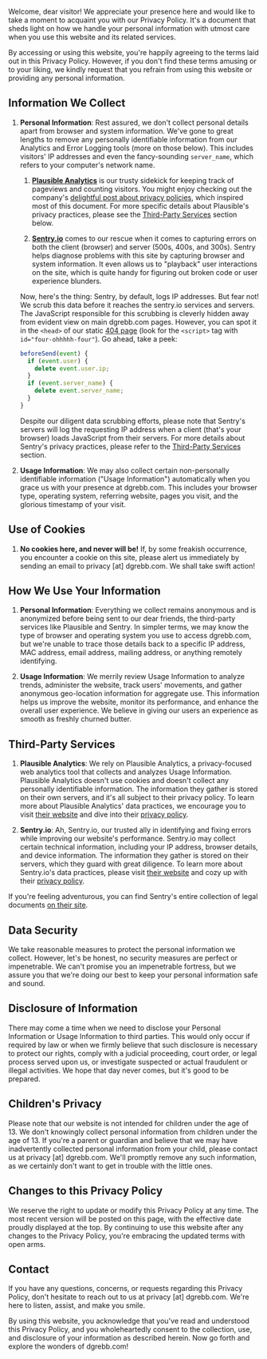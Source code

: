 Welcome, dear visitor! We appreciate your presence here and would like to take a moment to acquaint you with our Privacy Policy. It's a document that sheds light on how we handle your personal information with utmost care when you use this website and its related services.

By accessing or using this website, you're happily agreeing to the terms laid out in this Privacy Policy. However, if you don't find these terms amusing or to your liking, we kindly request that you refrain from using this website or providing any personal information.

## Information We Collect

1. **Personal Information**: Rest assured, we don't collect personal details apart from browser and system information. We've gone to great lengths to remove any personally identifiable information from our Analytics and Error Logging tools (more on those below). This includes visitors' IP addresses and even the fancy-sounding `server_name`, which refers to your computer's network name.

   1. **[Plausible Analytics](https://plausible.io)** is our trusty sidekick for keeping track of pageviews and counting visitors. You might enjoy checking out the company's [delightful post about privacy policies](https://plausible.io/blog/privacy-policy-page#privacy-policy-examples), which inspired most of this document. For more specific details about Plausible's privacy practices, please see the [Third-Party Services](#third-party-services) section below.

   2. **[Sentry.io](https://www.sentry.io)** comes to our rescue when it comes to capturing errors on both the client (browser) and server (500s, 400s, and 300s). Sentry helps diagnose problems with this site by capturing browser and system information. It even allows us to "playback" user interactions on the site, which is quite handy for figuring out broken code or user experience blunders.

    Now, here's the thing: Sentry, by default, logs IP addresses. But fear not! We scrub this data before it reaches the sentry.io services and servers. The JavaScript responsible for this scrubbing is cleverly hidden away from evident view on main dgrebb.com pages. However, you can spot it in the `<head>` of our static [404 page](/404.html) (look for the `<script>` tag with `id="four-ohhhhh-four"`). Go ahead, take a peek:

    ```javascript
    beforeSend(event) {
      if (event.user) {
        delete event.user.ip;
      }
      if (event.server_name) {
        delete event.server_name;
      }
    }
    ```

    Despite our diligent data scrubbing efforts, please note that Sentry's servers will log the requesting IP address when a client (that's your browser) loads JavaScript from their servers. For more details about Sentry's privacy practices, please refer to the [Third-Party Services](#third-party-services) section.

2. **Usage Information**: We may also collect certain non-personally identifiable information ("Usage Information") automatically when you grace us with your presence at dgrebb.com. This includes your browser type, operating system, referring website, pages you visit, and the glorious timestamp of your visit.

## Use of Cookies

1. **No cookies here, and never will be!** If, by some freakish occurrence, you encounter a cookie on this site, please alert us immediately by sending an email to privacy [at] dgrebb.com. We shall take swift action!

## How We Use Your Information

1. **Personal Information**: Everything we collect remains anonymous and is anonymized before being sent to our dear friends, the third-party services like Plausible and Sentry. In simpler terms, we may know the type of browser and operating system you use to access dgrebb.com, but we're unable to trace those details back to a specific IP address, MAC address, email address, mailing address, or anything remotely identifying.

2. **Usage Information**: We merrily review Usage Information to analyze trends, administer the website, track users' movements, and gather anonymous geo-location information for aggregate use. This information helps us improve the website, monitor its performance, and enhance the overall user experience. We believe in giving our users an experience as smooth as freshly churned butter.

## Third-Party Services

1. **Plausible Analytics**: We rely on Plausible Analytics, a privacy-focused web analytics tool that collects and analyzes Usage Information. Plausible Analytics doesn't use cookies and doesn't collect any personally identifiable information. The information they gather is stored on their own servers, and it's all subject to their privacy policy. To learn more about Plausible Analytics' data practices, we encourage you to visit [their website](https://plausible.io) and dive into their [privacy policy](https://plausible.io/privacy).

2. **Sentry.io**: Ah, Sentry.io, our trusted ally in identifying and fixing errors while improving our website's performance. Sentry.io may collect certain technical information, including your IP address, browser details, and device information. The information they gather is stored on their servers, which they guard with great diligence. To learn more about Sentry.io's data practices, please visit [their website](https://sentry.io/) and cozy up with their [privacy policy](https://sentry.io/privacy/).

If you're feeling adventurous, you can find Sentry's entire collection of legal documents [on their site](https://sentry.io/legal/).

## Data Security

We take reasonable measures to protect the personal information we collect. However, let's be honest, no security measures are perfect or impenetrable. We can't promise you an impenetrable fortress, but we assure you that we're doing our best to keep your personal information safe and sound.

## Disclosure of Information

There may come a time when we need to disclose your Personal Information or Usage Information to third parties. This would only occur if required by law or when we firmly believe that such disclosure is necessary to protect our rights, comply with a judicial proceeding, court order, or legal process served upon us, or investigate suspected or actual fraudulent or illegal activities. We hope that day never comes, but it's good to be prepared.

## Children's Privacy

Please note that our website is not intended for children under the age of 13. We don't knowingly collect personal information from children under the age of 13. If you're a parent or guardian and believe that we may have inadvertently collected personal information from your child, please contact us at privacy [at] dgrebb.com. We'll promptly remove any such information, as we certainly don't want to get in trouble with the little ones.

## Changes to this Privacy Policy

We reserve the right to update or modify this Privacy Policy at any time. The most recent version will be posted on this page, with the effective date proudly displayed at the top. By continuing to use this website after any changes to the Privacy Policy, you're embracing the updated terms with open arms.

## Contact

If you have any questions, concerns, or requests regarding this Privacy Policy, don't hesitate to reach out to us at privacy [at] dgrebb.com. We're here to listen, assist, and make you smile.

By using this website, you acknowledge that you've read and understood this Privacy Policy, and you wholeheartedly consent to the collection, use, and disclosure of your information as described herein. Now go forth and explore the wonders of dgrebb.com!
